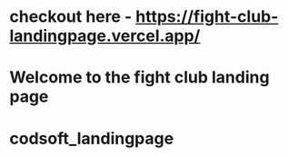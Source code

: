 # checkout here - https://fight-club-landingpage.vercel.app/
# Welcome to the fight club landing page
# codsoft_landingpage
